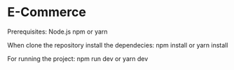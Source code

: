 # E-Commerce
Prerequisites:
  Node.js
  npm or yarn

When clone the repository install the dependecies:
  npm install or yarn install
  
For running the project:
  npm run dev or yarn dev


